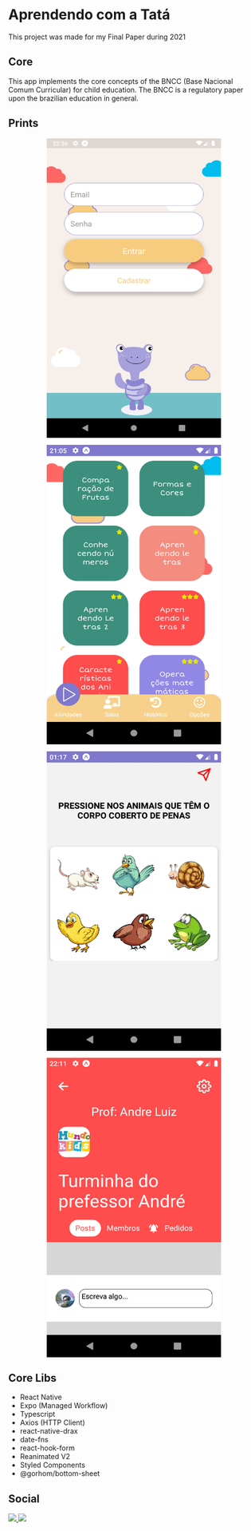 # Aprendendo com a Tatá

<p>This project was made for my Final Paper during 2021</p>

<h2>Core</h2>
<p>This app implements the core concepts of the BNCC (Base Nacional Comum Curricular) for child education. The BNCC is a regulatory paper upon the brazilian education in general.</p>

<h2>Prints</h2>
<div align="center">
  <div style="flex:1; display:flex; align-items:center; flex-direction:row; flex-wrap: wrap; justify-content:center; gap:1em; width:100%;">
  <img height="600" width="350" src="./assets/readme/initial_page.png" />
  <img height="600" width="350" src="./assets/readme/initial_page_ativities.png" />
  <img height="600" width="350" src="./assets/readme/animals.png" />
  <img height="600" width="350" src="./assets/readme/details-class.png" />
</div>
  </div>

<h2>Core Libs</h2>
 
 <ul>
   <li>React Native</li>
   <li>Expo (Managed Workflow)</li>
   <li>Typescript</li>
   <li>Axios (HTTP Client)</li>
   <li>react-native-drax</li>
   <li>date-fns</li>
   <li>react-hook-form</li>
   <li>Reanimated V2</li>
   <li>Styled Components</li>
   <li>@gorhom/bottom-sheet</li>
 </ul>

<h2>Social</h2>

<a target="_blank" href="https://twitter.com/andr3zinh000">
  <img src="https://img.shields.io/badge/Twitter-1DA1F2?style=for-the-badge&logo=twitter&logoColor=white" />
</a>
<a target="_blank" href="mailto:andrelp1015@gmail.com">
<img src="https://img.shields.io/badge/Gmail-D14836?style=for-the-badge&logo=gmail&logoColor=white" />
</a>

